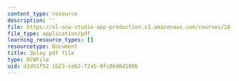 ```yaml
---
content_type: resource
description: ''
file: https://ol-ocw-studio-app-production.s3.amazonaws.com/courses/18-01sc-single-variable-calculus-fall-2010/d2d51f521b23ce6272a50fc8b96d1806_zUEuKrxgHws.pdf
file_type: application/pdf
learning_resource_types: []
resourcetype: Document
title: 3play pdf file
type: OCWFile
uid: d2d51f52-1b23-ce62-72a5-0fc8b96d1806
---
```

